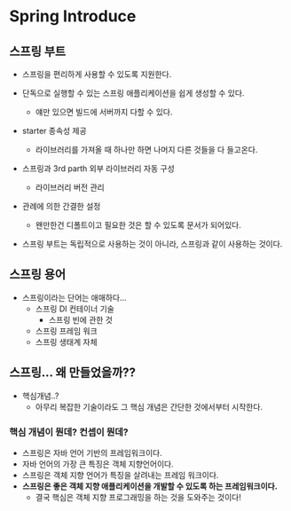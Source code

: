 # Spring Introduce



## 스프링 부트

- 스프링을 편리하게 사용할 수 있도록 지원한다.
- 단독으로 실행할 수 있는 스프링 애플리케이션을 쉽게 생성할 수 있다.
  - 얘만 있으면 빌드에 서버까지 다할 수 있다.
- starter 종속성 제공
  - 라이브러리를 가져올 때 하나만 하면 나머지 다른 것들을 다 들고온다.
- 스프링과 3rd parth 외부 라이브러리 자동 구성
  - 라이브러리 버전 관리
- 관례에 의한 간결한 설정
  - 왠만한건 디폴트이고 필요한 것은 할 수 있도록 문서가 되어있다.



- 스프링 부트는 독립적으로 사용하는 것이 아니라, 스프링과 같이 사용하는 것이다.



## 스프링 용어

- 스프링이라는 단어는 애매하다...
  - 스프링 DI 컨테이너 기술
    - 스프링 빈에 관한 것
  - 스프링 프레임 워크
  - 스프링 생태계 자체



## 스프링... 왜 만들었을까??

- 핵심개념..?
  - 아무리 복잡한 기술이라도 그 핵심 개념은 간단한 것에서부터 시작한다.



### 핵심 개념이 뭔데? 컨셉이 뭔데?

- 스프링은 자바 언어 기반의 프레임워크이다.
- 자바 언어의 가장 큰 특징은 객체 지향언어이다.
- 스프링은 객체 지향 언어가 특징을 살려내는 프레임 워크이다.
- **스프링은 좋은 객체 지향 애플리케이션을 개발할 수 있도록 하는 프레임워크이다.**
  - 결국 핵심은 객체 지향 프로그래밍을 하는 것을 도와주는 것이다!

